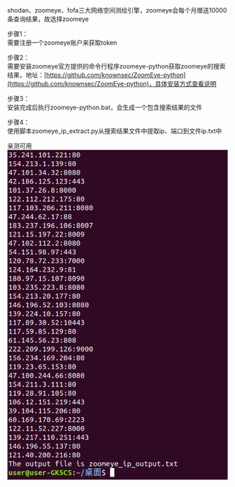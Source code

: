 shodan、zoomeye、fofa三大网络空间测绘引擎，zoomeye会每个月赠送10000条查询结果，故选择zoomeye

步骤1：  
需要注册一个zoomeye账户来获取token

步骤2：  
需要安装zoomeye官方提供的命令行程序zoomeye-python获取zoomeye的搜索结果，地址：[https://github.com/knownsec/ZoomEye-python](https://github.com/knownsec/ZoomEye-python)，具体安装方式查看说明

步骤3：  
安装完成后执行zoomeye-python.bat，会生成一个包含搜索结果的文件

步骤4：  
使用脚本zoomeye_ip_extract.py从搜索结果文件中提取ip、端口到文件ip.txt中

亲测可用  
![image](./pic/a.png)
